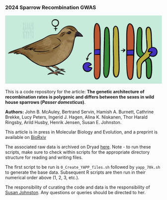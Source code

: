 ### 2024 Sparrow Recombination GWAS

![Figure: A female sparrow and a recombination event mediated by a *trans*-acting locus](sparrow_image.jpeg)

This is a code repository for the article: **The genetic architecture of recombination rates is polygenic and differs between the sexes in wild house sparrows (*Passer domesticus*)**.

**Authors:** John B. McAuley, Bertrand Servin, Hamish A. Burnett, Cathrine Brekke, Lucy Peters, Ingerid J. Hagen, Alina K. Niskanen, Thor Harald Ringsby, Arild Husby, Henrik Jensen, Susan E. Johnston.

This article is in press in Molecular Biology and Evolution, and a preprint is available on [BioRxiv](https://www.biorxiv.org/content/10.1101/2023.01.26.525019v3)

The associated raw data is archived on Dryad [here](). Note - to run these scripts, make sure to check within scripts for the appropriate directory structure for reading and writing files.

The first script to be run is `0_Create_YAPP_files.sh` followed by `yapp_70k.sh` to generate the base data. Subsequent R scripts are then run in their numerical order above (1, 2, 3, etc.).

The responsibility of curating the code and data is the responsibility of [Susan Johnston](Susan.Johnston@ed.ac.uk). Any questions or queries should be directed to her.

